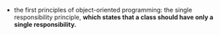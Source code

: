 <ul>
    <li>the first principles of object-oriented programming: the single responsibility principle, <b>which states that a class should have only a single responsibility.</b></li>
</ul>
